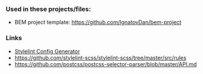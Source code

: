 ### Used in these projects/files:
- BEM project template: https://github.com/IgnatovDan/bem-project

### Links

- [Stylelint Config Generator](https://maximgatilin.github.io/stylelint-config/)
- https://github.com/stylelint-scss/stylelint-scss/tree/master/src/rules
- https://github.com/postcss/postcss-selector-parser/blob/master/API.md
